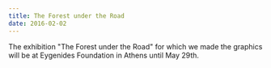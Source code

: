 ```yaml
---
title: The Forest under the Road
date: 2016-02-02
---
```


The exhibition "The Forest under the Road" for which we made the graphics will be at Eygenides Foundation in Athens until May 29th.
